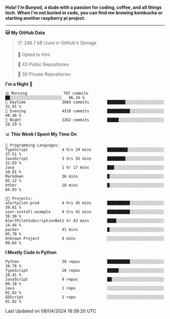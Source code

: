 <p>
<b>Hola! I'm Bunyod, a dude with a passion for coding, coffee, and all things tech. When I'm not buried in code, you can find me brewing kombucha or starting another raspberry pi project.</b>
</p>

---

<!--START_SECTION:waka-->
**🐱 My GitHub Data** 

> 📦 248.7 kB Used in GitHub's Storage 
 > 
> 💼 Opted to Hire
 > 
> 📜 43 Public Repositories 
 > 
> 🔑 30 Private Repositories 
 > 
**I'm a Night 🦉** 

```text
🌞 Morning                707 commits         ██░░░░░░░░░░░░░░░░░░░░░░░   06.34 % 
🌆 Daytime                3669 commits        ████████░░░░░░░░░░░░░░░░░   32.91 % 
🌃 Evening                4510 commits        ██████████░░░░░░░░░░░░░░░   40.46 % 
🌙 Night                  2262 commits        █████░░░░░░░░░░░░░░░░░░░░   20.29 % 
```


📊 **This Week I Spent My Time On** 

```text
💬 Programming Languages: 
TypeScript               4 hrs 29 mins       █████████░░░░░░░░░░░░░░░░   37.51 % 
JavaScript               3 hrs 55 mins       ████████░░░░░░░░░░░░░░░░░   32.83 % 
Java                     1 hr 17 mins        ███░░░░░░░░░░░░░░░░░░░░░░   10.81 % 
Markdown                 36 mins             █░░░░░░░░░░░░░░░░░░░░░░░░   05.12 % 
Other                    28 mins             █░░░░░░░░░░░░░░░░░░░░░░░░   04.03 % 

🐱‍💻 Projects: 
alertpilot-prod          4 hrs 45 mins       ██████████░░░░░░░░░░░░░░░   39.81 % 
user-install-example     4 hrs 41 mins       ██████████░░░░░░░░░░░░░░░   39.30 % 
AlertPilotSubscriptionBot1 hr 43 mins        ████░░░░░░░░░░░░░░░░░░░░░   14.44 % 
packer                   41 mins             █░░░░░░░░░░░░░░░░░░░░░░░░   05.78 % 
Unknown Project          4 mins              ░░░░░░░░░░░░░░░░░░░░░░░░░   00.64 % 
```

**I Mostly Code in Python** 

```text
Python                   38 repos            ██████████░░░░░░░░░░░░░░░   38.78 % 
TypeScript               20 repos            █████░░░░░░░░░░░░░░░░░░░░   20.41 % 
JavaScript               9 repos             ██░░░░░░░░░░░░░░░░░░░░░░░   09.18 % 
Java                     1 repo              ░░░░░░░░░░░░░░░░░░░░░░░░░   01.02 % 
GDScript                 1 repo              ░░░░░░░░░░░░░░░░░░░░░░░░░   01.02 % 
```




 Last Updated on 08/04/2024 18:38:20 UTC
<!--END_SECTION:waka-->

